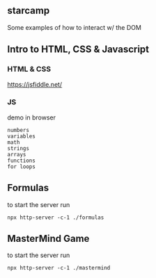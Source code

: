 starcamp
--
Some examples of how to interact w/ the DOM


## Intro to HTML, CSS & Javascript

### HTML & CSS
https://jsfiddle.net/

### JS
demo in browser
```text
numbers
variables
math
strings
arrays
functions
for loops
```

## Formulas 
to start the server run
```shell
npx http-server -c-1 ./formulas
```


## MasterMind Game
to start the server run
```shell
npx http-server -c-1 ./mastermind
```


